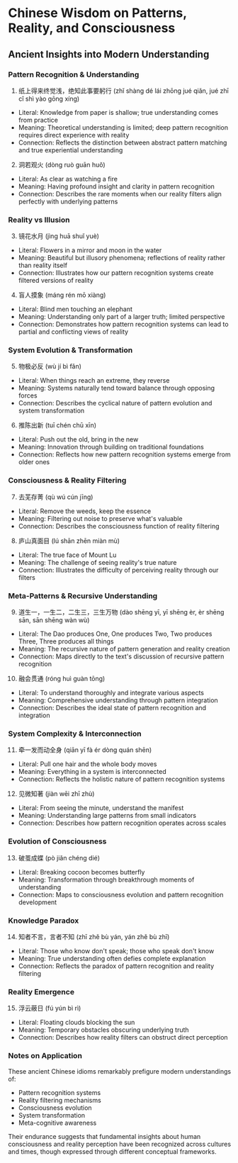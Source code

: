 # Chinese Wisdom on Patterns, Reality, and Consciousness
## Ancient Insights into Modern Understanding

### Pattern Recognition & Understanding

1. 纸上得来终觉浅，绝知此事要躬行 (zhǐ shàng dé lái zhōng jué qiǎn, jué zhī cǐ shì yào gōng xíng)
- Literal: Knowledge from paper is shallow; true understanding comes from practice
- Meaning: Theoretical understanding is limited; deep pattern recognition requires direct experience with reality
- Connection: Reflects the distinction between abstract pattern matching and true experiential understanding

2. 洞若观火 (dòng ruò guān huǒ)
- Literal: As clear as watching a fire
- Meaning: Having profound insight and clarity in pattern recognition
- Connection: Describes the rare moments when our reality filters align perfectly with underlying patterns

### Reality vs Illusion

3. 镜花水月 (jìng huā shuǐ yuè)
- Literal: Flowers in a mirror and moon in the water
- Meaning: Beautiful but illusory phenomena; reflections of reality rather than reality itself
- Connection: Illustrates how our pattern recognition systems create filtered versions of reality

4. 盲人摸象 (máng rén mō xiàng)
- Literal: Blind men touching an elephant
- Meaning: Understanding only part of a larger truth; limited perspective
- Connection: Demonstrates how pattern recognition systems can lead to partial and conflicting views of reality

### System Evolution & Transformation

5. 物极必反 (wù jí bì fǎn)
- Literal: When things reach an extreme, they reverse
- Meaning: Systems naturally tend toward balance through opposing forces
- Connection: Describes the cyclical nature of pattern evolution and system transformation

6. 推陈出新 (tuī chén chū xīn)
- Literal: Push out the old, bring in the new
- Meaning: Innovation through building on traditional foundations
- Connection: Reflects how new pattern recognition systems emerge from older ones

### Consciousness & Reality Filtering

7. 去芜存菁 (qù wú cún jīng)
- Literal: Remove the weeds, keep the essence
- Meaning: Filtering out noise to preserve what's valuable
- Connection: Describes the consciousness function of reality filtering

8. 庐山真面目 (lú shān zhēn miàn mù)
- Literal: The true face of Mount Lu
- Meaning: The challenge of seeing reality's true nature
- Connection: Illustrates the difficulty of perceiving reality through our filters

### Meta-Patterns & Recursive Understanding

9. 道生一，一生二，二生三，三生万物 (dào shēng yī, yī shēng èr, èr shēng sān, sān shēng wàn wù)
- Literal: The Dao produces One, One produces Two, Two produces Three, Three produces all things
- Meaning: The recursive nature of pattern generation and reality creation
- Connection: Maps directly to the text's discussion of recursive pattern recognition

10. 融会贯通 (róng huì guàn tōng)
- Literal: To understand thoroughly and integrate various aspects
- Meaning: Comprehensive understanding through pattern integration
- Connection: Describes the ideal state of pattern recognition and integration

### System Complexity & Interconnection

11. 牵一发而动全身 (qiān yī fà ér dòng quán shēn)
- Literal: Pull one hair and the whole body moves
- Meaning: Everything in a system is interconnected
- Connection: Reflects the holistic nature of pattern recognition systems

12. 见微知著 (jiàn wēi zhī zhù)
- Literal: From seeing the minute, understand the manifest
- Meaning: Understanding large patterns from small indicators
- Connection: Describes how pattern recognition operates across scales

### Evolution of Consciousness

13. 破茧成蝶 (pò jiǎn chéng dié)
- Literal: Breaking cocoon becomes butterfly
- Meaning: Transformation through breakthrough moments of understanding
- Connection: Maps to consciousness evolution and pattern recognition development

### Knowledge Paradox

14. 知者不言，言者不知 (zhī zhě bù yán, yán zhě bù zhī)
- Literal: Those who know don't speak; those who speak don't know
- Meaning: True understanding often defies complete explanation
- Connection: Reflects the paradox of pattern recognition and reality filtering

### Reality Emergence

15. 浮云蔽日 (fú yún bì rì)
- Literal: Floating clouds blocking the sun
- Meaning: Temporary obstacles obscuring underlying truth
- Connection: Describes how reality filters can obstruct direct perception

### Notes on Application

These ancient Chinese idioms remarkably prefigure modern understandings of:
- Pattern recognition systems
- Reality filtering mechanisms
- Consciousness evolution
- System transformation
- Meta-cognitive awareness

Their endurance suggests that fundamental insights about human consciousness and reality perception have been recognized across cultures and times, though expressed through different conceptual frameworks.
